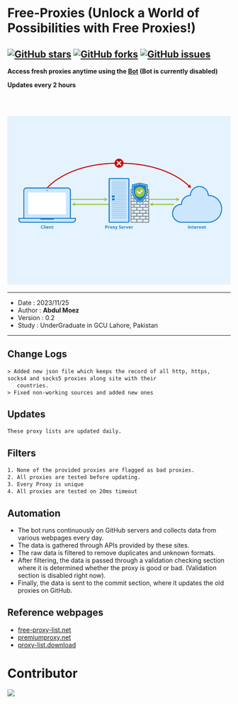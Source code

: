 Free-Proxies (Unlock a World of Possibilities with Free Proxies!)
====
[![GitHub stars](https://img.shields.io/github/stars/Anonym0usWork1221/Free-Proxies.svg)](https://github.com/Anonym0usWork1221/Free-Proxies/stargazers)
[![GitHub forks](https://img.shields.io/github/forks/Anonym0usWork1221/Free-Proxies.svg)](https://github.com/Anonym0usWork1221/Free-Proxies/network/members)
[![GitHub issues](https://img.shields.io/github/issues/Anonym0usWork1221/Free-Proxies.svg)](https://github.com/Anonym0usWork1221/Free-Proxies/issues)
-----------

**__Access fresh proxies anytime using the [Bot](https://t.me/reverse_master_bot)__ (Bot is currently disabled)** 

**Updates every 2 hours**

<br>
<br>
<p align="center">
  <img src="https://github.com/Anonym0usWork1221/Free-Proxies/blob/cd100f73f5a4a6f828cff32932160873af453ee3/Proxy-Server.png"  title="proxy-list">
</p>

-----
 *  Date   : 2023/11/25
 *  Author : **__Abdul Moez__**
 *  Version : 0.2
 *  Study  : UnderGraduate in GCU Lahore, Pakistan
----
Change Logs
----
    > Added new json file which keeps the record of all http, https, socks4 and socks5 proxies along site with their 
       countries.
    > Fixed non-working sources and added new ones

Updates
-----------
    These proxy lists are updated daily.

## Filters
    1. None of the provided proxies are flagged as bad proxies.  
    2. All proxies are tested before updating.
    3. Every Proxy is unique
    4. All proxies are tested on 20ms timeout

## Automation
* The bot runs continuously on GitHub servers and collects data from various webpages every day.
* The data is gathered through APIs provided by these sites.
* The raw data is filtered to remove duplicates and unknown formats.
* After filtering, the data is passed through a validation checking section where it is determined whether the proxy is good or bad. (Validation section is disabled right now).
* Finally, the data is sent to the commit section, where it updates the old proxies on GitHub.

## Reference webpages
* [free-proxy-list.net](https://free-proxy-list.net)
* [premiumproxy.net](https://premiumproxy.net)
* [proxy-list.download](https://www.proxy-list.download)

# Contributor

<a href = "https://github.com/Anonym0usWork1221/Free-Proxies/graphs/contributors">
  <img src = "https://contrib.rocks/image?repo=Anonym0usWork1221/Free-Proxies"/>
</a>
